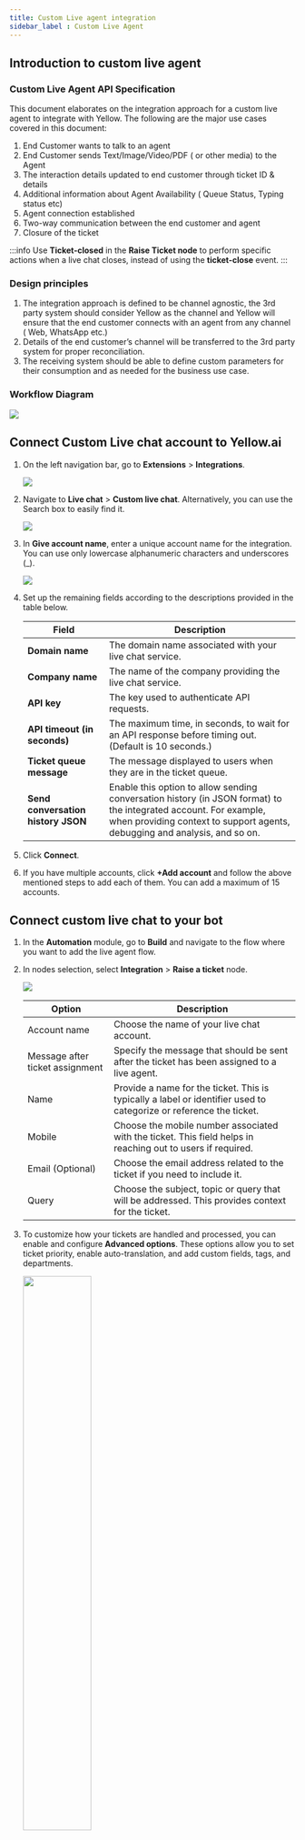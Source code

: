 ```yaml
---
title: Custom Live agent integration
sidebar_label : Custom Live Agent
---
```


## Introduction to custom live agent

### Custom Live Agent API Specification

This document elaborates on the integration approach for a custom live agent to integrate with Yellow. The following are the major use cases covered in this document: 
1. End Customer wants to talk to an agent
2. End Customer sends Text/Image/Video/PDF ( or other media) to the Agent
3. The interaction details updated to end customer through ticket ID & details
4. Additional information about Agent Availability ( Queue Status, Typing status etc)
5. Agent connection established
6. Two-way communication between the end customer and agent
7. Closure of the ticket

:::info
Use **Ticket-closed** in the **Raise Ticket node** to perform specific actions when a live chat closes, instead of using the **ticket-close** event.
:::


### Design principles

1. The integration approach is defined to be channel agnostic, the 3rd party system should consider Yellow as the channel and Yellow will ensure that the end customer connects with an agent from any channel ( Web, WhatsApp etc.) 
2. Details of the end customer’s channel will be transferred to the 3rd party system for proper reconciliation. 
3. The receiving system should be able to define custom parameters for their consumption and as needed for the business use case. 

### Workflow Diagram


![](https://i.imgur.com/FCyWNDp.png)



## Connect Custom Live chat account to Yellow.ai

1. On the left navigation bar, go to **Extensions** > **Integrations**.

   ![](https://i.imgur.com/JagYT5w.png)

2. Navigate to **Live chat** > **Custom live chat**. Alternatively, you can use the Search box to easily find it.

   ![](https://i.imgur.com/ve79jGg.png)


3. In **Give account name**, enter a unique account name for the integration. You can use only lowercase alphanumeric characters and underscores (_).

   ![](https://i.imgur.com/OSBjSfx.png)

4. Set up the remaining fields according to the descriptions provided in the table below.

    | Field                          | Description                                                                                          |
    |--------------------------------|------------------------------------------------------------------------------------------------------|
    | **Domain name**                | The domain name associated with your live chat service.                                               |
    | **Company name**               | The name of the company providing the live chat service.                                                                      |
    | **API key**                    | The key used to authenticate API requests.                                                           |
    | **API timeout (in seconds)**   | The maximum time, in seconds, to wait for an API response before timing out. (Default is 10 seconds.)|
    | **Ticket queue message**       | The message displayed to users when they are in the ticket queue.                                      |
    | **Send conversation history JSON** | Enable this option to allow sending conversation history (in JSON format) to the integrated account. For example, when providing context to support agents, debugging and analysis, and so on.      |


5. Click **Connect**.

6. If you have multiple accounts, click **+Add account** and follow the above mentioned steps to add each of them. You can add a maximum of 15 accounts.

## Connect custom live chat to your bot

1. In the **Automation** module, go to **Build** and navigate to the flow where you want to add the live agent flow.
2. In nodes selection, select **Integration** > **Raise a ticket** node.

   ![](https://i.imgur.com/sXjz3W0.png)

    Option | Description
    ------ | ----------
    Account name | Choose the name of your live chat account.
    Message after ticket assignment | Specify the message that should be sent after the ticket has been assigned to a live agent.
    Name | Provide a name for the ticket. This is typically a label or identifier used to categorize or reference the ticket. 
    Mobile | Choose the mobile number associated with the ticket. This field helps in reaching out to users if required. 
    Email (Optional) | Choose the email address related to the ticket if you need to include it.
    Query | Choose the subject, topic or query that will be addressed. This provides context for the ticket.
3. To customize how your tickets are handled and processed, you can enable and configure **Advanced options**. These options allow you to set ticket priority, enable auto-translation, and add custom fields, tags, and departments.

   <img src="https://i.imgur.com/AuBHxb2.png" width="50%"/>

    Option | Description
    ------ | -----------
    Tags | Enter appropriate tags for categorizing the ticket. Tags help in organizing and filtering tickets based on specific criteria.
    Group Code | Assign a group code to the ticket if your system uses group codes for ticket routing or categorization.
    Priority | Choose the priority level for the ticket to ensure it’s handled according to its urgency.
    Translate user message | Choose `Yes` to enable automatic translation of user messages. This feature translates messages into the desired language for better communication with agents. By default, it will be `No`.
    Voice ticket options | If your system supports voice tickets, configure any relevant settings for handling voice-based interactions.

4. Use **Store response in** to save the user’s response to a variable. You can also create a new variable to store the response for future use.



***



## Business use cases

### Initiate conversations 

An end customer who uses the bot, will encounter the following action while connecting with a live agent

1. Bot gives an option to connect to a Live Agent.
2. Bot goes into a paused state once the agent gets connected.
3. When the bot is in paused state, the 2-way communication between the agent and end customer takes place. 
4. Once the agent ends the conversation, the bot takes over. 

The following are the business use cases that should be supported by the third-party tool to enable this conversation:

| # | Use-case | Required |Remarks|
| -------- | -------- | -------- |----|
| 1     | Send Message {text + media}       |   Yes   |Chat history will be present in the first message as a link  |
|2|Send typing event|No|
|3|Create Ticket |Yes|Response should contain ticketIDScenarios ( Ticket Lifecycle)  <br/>1. Request is in queue <br/>2. Ticket is created & OPEN <br/>3. Ticket is created & ASSIGNED<br/> |
|4|User details {Channel ID, Sender ID, Unique ID}|Yes|
|5|Transfer to a particular group|No|Department wise, as per business need|
|6| Ability to pass custom parameter|Yes|
|7|Is User Active| No|
|8|Custom Parameters|Yes|Ability to pass custom parameters as per business need|


### Enable conversation

The following are the use cases & details required for a two-way communication between a third party system & Yellow.

:::note
For this, Yellow’s webhook must be configured at third party systems end.
:::

|S.no| Type| Required | Remarks |
|------|----|--------|--------|
|1|Event name/code specification|Yes|
|2|Agent message {text + media}|Yes|
|3|Agent assigned{along with agent details}|Yes|Agent details like agent name, department should be received
|4|Queue Positioning|No|
|5|Closed ticket|Yes|Closed ticket event|
|6|Updation of any ticket detail (e.g. transferred to another agent)|No|
|7|Is Agent active?|No|

---


## API specification

The header that will be common across all the APIs which the third party needs to create is an auth token:

```
Authorization: {{token}}
Content-type: application/json
```

### Create ticket 

|URL|{{domainName}}/createTicket/{{companyName}}|
|---|---|
|METHOD|POST|


#### Body parameters

|Name|Data type|Description|Mandatory|
|---|---|---|---|
|senderId|string|Unique identifier of the user generated by Yellow.AI|Y|
|messageId|string|Unique identifier of every sent message|Y|
|source|string|Channel from where the message can be sent|Y|
|conversationId|string|Unique identifier of this conversation|Y|
|userName|string|Name of the user/customer|Y|
|userMobile|string|Mobile number of the user, accepts 10 digit mobile number|Y|
|userEmail|string|Email Id of the user|Y|
|conversationHistory|string|The URL of the conversation prior to connecting to the agent|Y|
|ticketPriority|string|Priority of the ticket, possible values low/medium/high|Y|
|ticketCategory|string|Category to which a ticket may belong|N|
|ticketGroupId|string|If we want the ticket to get assigned to a particular group of agents, we need to add this|N|
|customFields|object| Use this if any custom key value pairs need to be passed. The data type of the values can be string/number/boolean/object|N|
|conversationHistoryJSON| array| The JSON of the conversation prior to connecting to the agent| N| 

#### CURL

```
curl --location --request POST '{{domainName}}createTicket/{{companyName}}' \
--header 'Authorization: Bearer {{token}}' \
--header 'Content-Type: application/json' \
--data-raw '{
    "body": {
        "user": {
            "userName": "Shubh",
            "userMobile": "99999999",
            "senderId": "11111111211111",
            "userEmail": "test@gmail.com"
        },
        "ticket": {
            "conversationHistory": "https://google.com",
 	"source": "web",
            "ticketPriority": "medium",
            "ticketCategory": "sales",
            "conversationId": "efrfrfrfr",
            "ticketGroupId":  "14343", 
            "customFields": {}
           }
        }
}'


```

#### Response

```json
{
status: success/failure
data: {ticketId: 25633, isAgentAvailable: true/false, isQueued: true/false }
message: <Description of Error/ Success Message>
} 
 
```
:::note
If queuing is enabled, the createTicket API should respond isAgentAvailable flag as false and isQueued flag as true.
:::


### Send message to Agent

|URL|{{domainName}}sendMessage/{{companyName}}|
|---|---|
|METHOD|POST|

#### Body parameters

|Name|Data type|Description|Mandatory|
|---|---|---|---|
|senderId|string|Unique identifier of the user generated by Yellow.ai|Y|
|userName|string|Name of the user|Y|
|userEmail|string|Email Id of the user|N|
|message|string|Message sent by the user|Y|
|messageId|string|Unique identifier of every sent message|Y|
|ticketId|string|Generated ticketId from API 1|Y|
|source|string|Channel in which the message can be sent|Y|
|conversationId|string|Unique identifier of this conversation|Y|
|messageType|string|Type of the message sent,the value will be **text**|Y|


#### CURL

```c
curl --location --request POST '{{domainName}}sendMessage/{{companyName}}' \
--header 'Authorization: Bearer {{token}}' \
--header 'Content-Type: application/json' \
--data-raw '{
    "body": {
        “user”:{
         “senderId”: “11111”,
         “userName”: “Mahesh”,
        “userEmail”: “test@gmail.com”
         }
        "ticket": {
           “messageType”: “text”,
            “message”: “hello”
            “messageId”: “efefe-eefe-fefef-feefefe”,
            “ticketId”: “275333”,
             “source”: “web”,
            “conversationId” : “yguyegdee”
           }
        }
}'

```


#### Response

```json
{
“status”: “success/failure”
“data”: {ticketId: 25633}
“message”: “<Description of Error/ Success Message>”
}
 

```

### Send user media to Agent

|URL|{{domainName}}sendMedia/{{companyName}}|
|---|---|
|METHOD|POST|


#### Body parameters

|Name|Data type|Description|Mandatory|
|---|---|---|---|
|senderId|string|Unique identifier of the user generated by Yellow.AI|Y|
|userName|string|Name of the user| Y|
|userEmail|string|Email Id of the user| N|
|mediaJson|object|Has two properties. The first property is “type”, and its possible values are image/video/file. The second property is “url” which will have the url of the media|Y|
|messageId|string|Unique identifier of every sent message|Y|
|ticketId|number|Generated ticketId from API 1|Y|
|source|string|Channel in which the message is sent|Y|
|conversationId|string|Unique identifier of this conversation|Y|
|messageType|string|Type of the message sent, the value will be media|Y|

#### CURL

```
curl --location --request POST '{{domainName}}sendMedia/{{companyName}}' \
--header 'Authorization: Bearer {{token}}' \
--header 'Content-Type: application/json' \
--data-raw '{
    "body": {
        “user”:{
         “senderId”: “11111”,
         “userName”: “Mahesh”,
        “userEmail”: “test@gmail.com”
         }
        "ticket": {
           “messageType”: “media”,
            “mediaJson”: {“type”:”image/video/file”,“url”: “https://image.com”},
            “messageId”: “efefe-eefe-fefef-feefefe”,
            “ticketId”: “275333”,
             “source”: “web”,
            “conversationId” : “yguyegdee”
           }
        }
}'

```


#### Response

```json
{
“status”: “success/failure”,
“data”: {ticketId: 25633}
“message”: “<Description of Error/ Success Message>”
}

```

## Webhook

| | |
-- | --- |
| URL  | https://{{host}}/integrations/genericIntegration/custom-live-agent <br/>Note: Host: {rCode}.cloud.yellow.ai r1 for MEA, r2 for Jakarta, r4 for USA, r5 for Europe, r3 for Singapore. rCode is not needed for India. |
| Method | POST     |
|x-auth-token|Will be provided by yellow|
|Response Code|200|



### Text message sent by the agent 

**Event**
- Text message sent by the agent

**Payload**

```json
{
"ticketId": 354545,
"senderId": "efrf",
"source": "erfr4rf4"
"event": "payload-received-from-agent"
"message": {
"type": "text”,
"payLoad": {
"content": "Hello"
}
}
"agentName": "gefgeuf",
"agentId": "locobuzzagentId",
"ticketAssignedTime": 3545454
}


```
**Response**

```json
{
“status”: “success”,
data: {"ticketId": 354545,
"senderId": "efrf",
"source": "erfr4rf4"
"event": "payload-received-from-agent"
"message": {
"type": "text”,
"payLoad": {
"content": "Hello"
}
}
"agentName": "gefgeuf",
"agentId": "locobuzzagentId",
"ticketAssignedTime": 3545454
}
},
message: <Description of Error/ Success Message>
}


```

### Media message sent by the Agent  

**Event**
- Media message sent by the Agent 


**Payload**

```json
{
"ticketId": 354545,
"senderId": "efrf",
"source": "erfr4rf4"
"event": "payload-received-from-agent"
"message": {
"type": "media",
"payLoad": {
"content": {“type”: “image/video/file”, “mediaUrl”: “https://www.google.com”}
}
}
"agentName": "gefgeuf",
"agentId": "locobuzzagentId",
"ticketAssignedTime": 3545454
}

```

**Response**

```json
{
status: success
data: {"ticketId": 354545,
"senderId": "efrf",
"source": "erfr4rf4"
"event": "payload-received-from-agent"
"message": {
"type": "media”,
"payLoad": {
"content": {“type”: “image/video/file”, “mediaUrl”: “https://www.google.com”}
}
}
"agentName": "gefgeuf",
"agentId": "locobuzzagentId",
"ticketAssignedTime": 3545454
}
},
message: <Description of Error/ Success Message>
}

```

### Ticket assignment to the agent 

**Event**
- Ticket assignment to the agent 


**Payload**

```json
{
"ticketId": 354545,
"senderId": "efrf",
"source": "erfr4rf4"
"event": "ticket-assigned"
"agentName": "gefgeuf",
"agentId": "locobuzzagentId",
"ticketAssignedTime": 3545454
}


```
**Response**

```json
{
status: success
data: {"ticketId": 354545,
"senderId": "efrf",
"source": "erfr4rf4"
"event": "ticket-assigned"
"agentName": "gefgeuf",
"agentId": "locobuzzagentId",
"ticketAssignedTime": 3545454
}
message: <Description of Error/ Success Message>
}

```

### Closure of ticket

**Event**
- Closure of ticket


**Payload**

```json
{
"ticketId": 354545,
"senderId": "efrf",
"source": "erfr4rf4"
"event": "ticket-closed"
"agentName": "gefgeuf",
"agentId": "locobuzzagentId",
"ticketAssignedTime": 3545454,
"ticketResolvedTime": 4545454
}

```
**Response**

```json
{
status: success
data: {
"ticketId": 354545,
"senderId": "efrf",
"source": "erfr4rf4"
"event": "ticket-closed"
"agentName": "gefgeuf",
"agentId": "locobuzzagentId",
"ticketAssignedTime": 3545454,
"ticketResolvedTime": 4545454}
message: <Description of Error/ Success Message>
}


```

### Agent Logout during the conversation (After Working hours) 

**Event**
- Agent Logout during the conversation (After Working hours)


**Payload**

```json
{
"ticketId": 354545,
"senderId": "efrf",
"source": "erfr4rf4"
"event": "agent-logout"
"agentName": "gefgeuf",
"agentId": "locobuzzagentId",
"ticketAssignedTime": 3545454
}


```
**Response**

```json
{
status: success
data: {"ticketId": 354545,
"senderId": "efrf",
"source": "erfr4rf4"
"event": "agent-logout"
"agentName": "gefgeuf",
"agentId": "locobuzzagentId",
"ticketAssignedTime": 3545454}
message: <Description of Error/ Success Message>
}

```


### Agent Logged In but not active in the conversation 

**Event**
- Agent Logged In but not active in the conversation 


**Payload**

```json
{
"ticketId": 354545,
"senderId": "efrf",
"source": "erfr4rf4"
"event": "agent-inactivity"
"agentName": "gefgeuf",
"agentId": "locobuzzagentId",
"ticketAssignedTime": 3545454,
"inactivityDuration": 120,
"inactivityReason": "Network issue"
}

```
**Response**

```json
{
status: success/failure
data: {"ticketId": 354545,
"senderId": "efrf",
"source": "erfr4rf4"
"event": "agent-inactivity"
"agentName": "gefgeuf",
"agentId": "locobuzzagentId",
"ticketAssignedTime": 3545454,
"inactivityDuration": 120,
"inactivityReason": "Network issue"}
message: <Description of Error/ Success Message>
}


```





